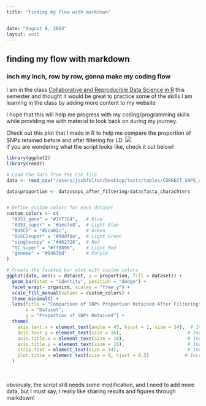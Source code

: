 ```yaml
---
title: "finding my flow with markdown"


date: "August 8, 2024"
layout: post
---
```


<script src="{{ site.url }}{{ site.baseurl }}/knitr_files/finding-flow-markdown_files/header-attrs-2.29/header-attrs.js"></script>

<section class="main-content">
<div id="finding-my-flow-with-markdown" class="section level1">
<h1>finding my flow with markdown</h1>
<div id="inch-my-inch-row-by-row-gonna-make-my-coding-flow"
class="section level3">
<h3>inch my inch, row by row, gonna make my coding flow</h3>
<p>I am in the class <a
href="https://github.com/nt246/NTRES-6100-data-science/tree/main">Collaborative
and Reproducible Data Science in R</a> this semester and thought it
would be great to practice some of the skills I am learning in the class
by adding more content to my website</p>
<p>I hope that this will help me progress with my coding/programming
skills while providing me with material to look back on during my
journey.</p>
<p>Check out this plot that I made in R to help me compare the
proportion of SNPs retained before and after filtering for LD. <img
src="{{ site.url }}{{ site.baseurl }}/knitr_files/finding-flow-markdown_files/figure-html/unnamed-chunk-2-1.png" /><!-- -->
<br> if you are wondering what the script looks like, check it out
below!</p>
<div class="sourceCode" id="cb1"><pre class="sourceCode r"><code class="sourceCode r"><span id="cb1-1"><a href="#cb1-1" tabindex="-1"></a><span class="fu">library</span>(ggplot2)</span>
<span id="cb1-2"><a href="#cb1-2" tabindex="-1"></a><span class="fu">library</span>(readr)</span>
<span id="cb1-3"><a href="#cb1-3" tabindex="-1"></a></span>
<span id="cb1-4"><a href="#cb1-4" tabindex="-1"></a><span class="co"># Load the data from the CSV file</span></span>
<span id="cb1-5"><a href="#cb1-5" tabindex="-1"></a>data <span class="ot">&lt;-</span> <span class="fu">read_csv</span>(<span class="st">&quot;/Users/joshfelton/Desktop/tests/tables/CORRECT_SNPS_after_filtering.csv&quot;</span>, <span class="at">show_col_types =</span> <span class="cn">FALSE</span>)</span>
<span id="cb1-6"><a href="#cb1-6" tabindex="-1"></a></span>
<span id="cb1-7"><a href="#cb1-7" tabindex="-1"></a>data<span class="sc">$</span>proportion <span class="ot">&lt;-</span> data<span class="sc">$</span>snps_after_filtering<span class="sc">/</span>data<span class="sc">$</span>fasta_charachters</span>
<span id="cb1-8"><a href="#cb1-8" tabindex="-1"></a></span>
<span id="cb1-9"><a href="#cb1-9" tabindex="-1"></a></span>
<span id="cb1-10"><a href="#cb1-10" tabindex="-1"></a><span class="co"># Define custom colors for each dataset</span></span>
<span id="cb1-11"><a href="#cb1-11" tabindex="-1"></a>custom_colors <span class="ot">&lt;-</span> <span class="fu">c</span>(</span>
<span id="cb1-12"><a href="#cb1-12" tabindex="-1"></a>  <span class="st">&quot;A353_gene&quot;</span> <span class="ot">=</span> <span class="st">&quot;#1f77b4&quot;</span>,   <span class="co"># Blue</span></span>
<span id="cb1-13"><a href="#cb1-13" tabindex="-1"></a>  <span class="st">&quot;A353_super&quot;</span> <span class="ot">=</span> <span class="st">&quot;#aec7e8&quot;</span>,  <span class="co"># Light Blue</span></span>
<span id="cb1-14"><a href="#cb1-14" tabindex="-1"></a>  <span class="st">&quot;BUSCO&quot;</span> <span class="ot">=</span> <span class="st">&quot;#2ca02c&quot;</span>,       <span class="co"># Green</span></span>
<span id="cb1-15"><a href="#cb1-15" tabindex="-1"></a>  <span class="st">&quot;BUSCOsuper&quot;</span> <span class="ot">=</span> <span class="st">&quot;#98df8a&quot;</span>,  <span class="co"># Light Green</span></span>
<span id="cb1-16"><a href="#cb1-16" tabindex="-1"></a>  <span class="st">&quot;singlecopy&quot;</span> <span class="ot">=</span> <span class="st">&quot;#d62728&quot;</span>,  <span class="co"># Red</span></span>
<span id="cb1-17"><a href="#cb1-17" tabindex="-1"></a>  <span class="st">&quot;SC_super&quot;</span> <span class="ot">=</span> <span class="st">&quot;#ff9896&quot;</span>,    <span class="co"># Light Red</span></span>
<span id="cb1-18"><a href="#cb1-18" tabindex="-1"></a>  <span class="st">&quot;genome&quot;</span> <span class="ot">=</span> <span class="st">&quot;#9467bd&quot;</span>       <span class="co"># Purple</span></span>
<span id="cb1-19"><a href="#cb1-19" tabindex="-1"></a>)</span>
<span id="cb1-20"><a href="#cb1-20" tabindex="-1"></a></span>
<span id="cb1-21"><a href="#cb1-21" tabindex="-1"></a><span class="co"># Create the faceted bar plot with custom colors</span></span>
<span id="cb1-22"><a href="#cb1-22" tabindex="-1"></a><span class="fu">ggplot</span>(data, <span class="fu">aes</span>(<span class="at">x =</span> dataset, <span class="at">y =</span> proportion, <span class="at">fill =</span> dataset)) <span class="sc">+</span></span>
<span id="cb1-23"><a href="#cb1-23" tabindex="-1"></a>  <span class="fu">geom_bar</span>(<span class="at">stat =</span> <span class="st">&quot;identity&quot;</span>, <span class="at">position =</span> <span class="st">&quot;dodge&quot;</span>) <span class="sc">+</span></span>
<span id="cb1-24"><a href="#cb1-24" tabindex="-1"></a>  <span class="fu">facet_wrap</span>(<span class="sc">~</span> organism, <span class="at">scales =</span> <span class="st">&quot;free_y&quot;</span>) <span class="sc">+</span></span>
<span id="cb1-25"><a href="#cb1-25" tabindex="-1"></a>  <span class="fu">scale_fill_manual</span>(<span class="at">values =</span> custom_colors) <span class="sc">+</span></span>
<span id="cb1-26"><a href="#cb1-26" tabindex="-1"></a>  <span class="fu">theme_minimal</span>() <span class="sc">+</span></span>
<span id="cb1-27"><a href="#cb1-27" tabindex="-1"></a>  <span class="fu">labs</span>(<span class="at">title =</span> <span class="st">&quot;Comparison of SNPs Proportion Retained After Filtering&quot;</span>,</span>
<span id="cb1-28"><a href="#cb1-28" tabindex="-1"></a>       <span class="at">x =</span> <span class="st">&quot;Dataset&quot;</span>,</span>
<span id="cb1-29"><a href="#cb1-29" tabindex="-1"></a>       <span class="at">y =</span> <span class="st">&quot;Proportion of SNPs Retained&quot;</span>) <span class="sc">+</span></span>
<span id="cb1-30"><a href="#cb1-30" tabindex="-1"></a>  <span class="fu">theme</span>(</span>
<span id="cb1-31"><a href="#cb1-31" tabindex="-1"></a>    <span class="at">axis.text.x =</span> <span class="fu">element_text</span>(<span class="at">angle =</span> <span class="dv">45</span>, <span class="at">hjust =</span> <span class="dv">1</span>, <span class="at">size =</span> <span class="dv">14</span>),  <span class="co"># Increase x-axis text size</span></span>
<span id="cb1-32"><a href="#cb1-32" tabindex="-1"></a>    <span class="at">axis.text.y =</span> <span class="fu">element_text</span>(<span class="at">size =</span> <span class="dv">16</span>),                        <span class="co"># Increase y-axis text size</span></span>
<span id="cb1-33"><a href="#cb1-33" tabindex="-1"></a>    <span class="at">axis.title.x =</span> <span class="fu">element_text</span>(<span class="at">size =</span> <span class="dv">16</span>),                       <span class="co"># Increase x-axis title size</span></span>
<span id="cb1-34"><a href="#cb1-34" tabindex="-1"></a>    <span class="at">axis.title.y =</span> <span class="fu">element_text</span>(<span class="at">size =</span> <span class="dv">16</span>),                       <span class="co"># Increase y-axis title size</span></span>
<span id="cb1-35"><a href="#cb1-35" tabindex="-1"></a>    <span class="at">strip.text =</span> <span class="fu">element_text</span>(<span class="at">size =</span> <span class="dv">14</span>),                         <span class="co"># Increase facet labels size</span></span>
<span id="cb1-36"><a href="#cb1-36" tabindex="-1"></a>    <span class="at">plot.title =</span> <span class="fu">element_text</span>(<span class="at">size =</span> <span class="dv">0</span>, <span class="at">hjust =</span> <span class="fl">0.5</span>)             <span class="co"># Increase plot title size and center it</span></span>
<span id="cb1-37"><a href="#cb1-37" tabindex="-1"></a>  )</span></code></pre></div>
<p><br></p>
<p>obviously, the script still needs some modification, and I need to
add more data, but I must say, I really like sharing results and figures
through markdown!</p>
</div>
</div>
</section>
